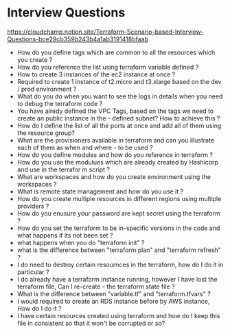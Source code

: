 # Interview Questions

https://cloudchamp.notion.site/Terraform-Scenario-based-Interview-Questions-bce29cb359b243b4a1ab3191418bfaab

- How do you define tags which are common to all the resources which you create ?
- How do you reference the list using terraform variable defined ?
- How to create 3 instances of the ec2 instance at once ?
- Required to create 1 instance of t2.micro and t3.xlarge based on the dev / prod environment ?
- What do you do when you want to see the logs in details when you need to debug the terraform code ?
- You have alredy defined the VPC Tags, based on the tags we need to create an public instance in the - defined subnet? How to achieve this ?
- How do I define the list of all the ports at once and add all of them using the resource group?
- What are the provisioners available in terraform and can you illustrate each of them as when and where - to be used ?
- How do you define modules and how do you reference in terraform ?
- How do you use the modulues which are already created by Hashicorp and use in the terrafor m script ?
- What are workspaces and how do you create environment using the workspaces ?
- What is remote state management and how do you use it ?
- How do you create multiple resources in different regions using multiple providers ?
- How do you enusure your password are kept secret using the terraform ?
- How do you set the terraform to be in-specific versions in the code and what happens if its not been set ?
- what happens when you do "terraform init" ?
- what is the difference between "terraform plan" and "terraform refresh" ?
- I do need to destroy certain resournces in the terraform, how do I do it in particular ?
- I do already have a terraform instance running, however I have lost the terraform file, Can I re-create - the terraform state file ?
- What is the difference between "variable.tf" and "terraform.tfvars" ?
- I would required to create an RDS instance before by AWS instance, How do I do it ?
- I have certain resources created using terraform and how do I keep this file in consistent so that it won't be corrupted or so?